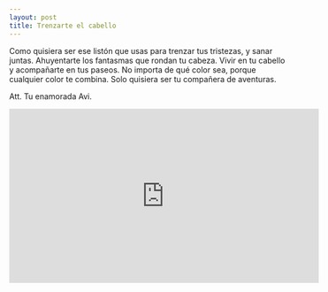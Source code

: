 ```yaml
---
layout: post
title: Trenzarte el cabello
---
```


<p style=”text-align: justify;”>
Como quisiera ser ese listón que usas para trenzar tus tristezas, y sanar juntas. 
Ahuyentarte los fantasmas que rondan tu cabeza. 
Vivir en tu cabello y acompañarte en tus paseos. 
No importa de qué color sea, porque cualquier color te combina. 
Solo quisiera ser tu compañera de aventuras.
</p>


Att. Tu enamorada Avi.

<iframe width="560" height="315" src="https://www.youtube.com/embed/ksiY_0HO-2o" frameborder="0" allow="accelerometer; encrypted-media; gyroscope; picture-in-picture" allow="autoplay" allowfullscreen></iframe>
